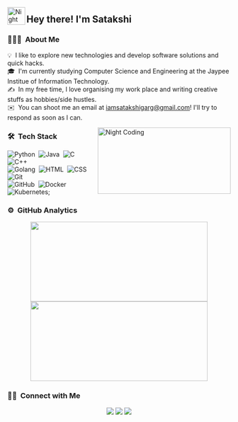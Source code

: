 <img alt="Night Coding" src="Hand%20Wave.gif" width='40' align="left"/><h2>Hey there! I'm Satakshi</h2>

### 👨🏻‍💻 &nbsp;About Me

💡 &nbsp;I like to explore new technologies and develop software solutions and quick hacks.\
🎓 &nbsp;I'm currently studying Computer Science and Engineering at the Jaypee Institue of Information Technology.\
✍️ &nbsp;In my free time, I love organising my work place and writing creative stuffs as hobbies/side hustles.\
✉️ &nbsp;You can shoot me an email at iamsatakshigarg@gmail.com! I'll try to respond as soon as I can.

<img alt="Night Coding" src="3AyY.gif" align="right" width = "300" height = "150"/>

### 🛠 &nbsp;Tech Stack

![Python](https://img.shields.io/badge/-Python-05122A?style=flat&logo=python)&nbsp;
![Java](https://img.shields.io/badge/-Java-05122A?style=flat&logo=Java&logoColor=FFA518)&nbsp;
![C](https://img.shields.io/badge/-C-05122A?style=flat&logo=C&logoColor=A8B9CC)&nbsp;
![C++](https://img.shields.io/badge/-C++-05122A?style=flat&logo=C%2B%2B&logoColor=00599C)&nbsp;\
![Golang](https://img.shields.io/badge/-Golang-05122A?style=flat&logo=golang&logoColor=007ACC)&nbsp;
![HTML](https://img.shields.io/badge/-HTML-05122A?style=flat&logo=HTML5)&nbsp;
![CSS](https://img.shields.io/badge/-CSS-05122A?style=flat&logo=CSS3&logoColor=1572B6)&nbsp;
![Git](https://img.shields.io/badge/-Git-05122A?style=flat&logo=git)&nbsp;\
![GitHub](https://img.shields.io/badge/-GitHub-05122A?style=flat&logo=github)&nbsp;
![Docker](https://img.shields.io/badge/-Docker-05122A?style=flat&logo=docker-ide&logoColor=2C2255)&nbsp;
![Kubernetes](https://img.shields.io/badge/-Kubernetes-05122A?style=flat&logo=kubernetes);


### ⚙️ &nbsp;GitHub Analytics

<p align="center">
<a href="https://github.com/satakshigarg">
  <img height="180em" width = "400em" src="https://github-readme-stats-eight-theta.vercel.app/api?username=satakshigarg&show_icons=true&theme=algolia&include_all_commits=true&count_private=true"/>
  <img height="180em" width = "400em" src="https://github-readme-stats-eight-theta.vercel.app/api/top-langs/?username=satakshigarg&layout=compact&langs_count=8&theme=algolia"/>
</a>
</p>

### 🤝🏻 &nbsp;Connect with Me

<p align="center">
<a href="https://satakshi-garg.web.app"><img src="https://img.shields.io/badge/-satakshigarg.com-3423A6?style=flat&logo=Google-Chrome&logoColor=white"/></a>
<a href="https://linkedin.com/in/satakshigarg"><img src="https://img.shields.io/badge/-Satakshi%20Garg-0077B5?style=flat&logo=Linkedin&logoColor=white"/></a>
<a href="mailto:iamsatakshigarg@gmail.com"><img src="https://img.shields.io/badge/-iamsatakshigarg@gmail.com-D14836?style=flat&logo=Gmail&logoColor=white"/></a>
</p>
